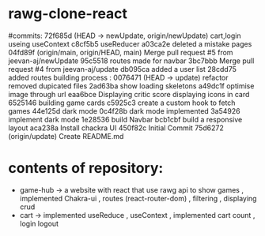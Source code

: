 # rawg-clone-react


#commits:
72f685d (HEAD -> newUpdate, origin/newUpdate) cart,login useing useContext
c8cf5b5 useReducer
a03ca2e deleted a mistake pages
04fd89f (origin/main, origin/HEAD, main) Merge pull request #5 from jeevan-aj/newUpdate
95c5518 routes made for navbar
3bc7bbb Merge pull request #4 from jeevan-aj/update
db095ca added a user list
28cdd75 added routes
building process : 
0076471 (HEAD -> update) refactor removed dupicated files
2ad63ba show loading skeletons
a49dc1f optimise image through url
eaa6bce Displaying critic score
        displaying icons in card
6525146 building game cards
c5925c3 create a custom hook to fetch games
44e125d dark mode
0c4f28b dark mode implemented
3a54926 implement dark mode
1e28536 build Navbar
bcb1cbf build a responsive layout
aca238a Install chackra UI
450f82c Initial Commit
75d6272 (origin/update) Create README.md


# contents of repository:
  * game-hub ->  a website with react that use rawg api to show games , implemented Chakra-ui , routes (react-router-dom) , filtering , displaying crud
  * cart     ->  implemented useReduce , useContext , implemented cart count , login logout 
